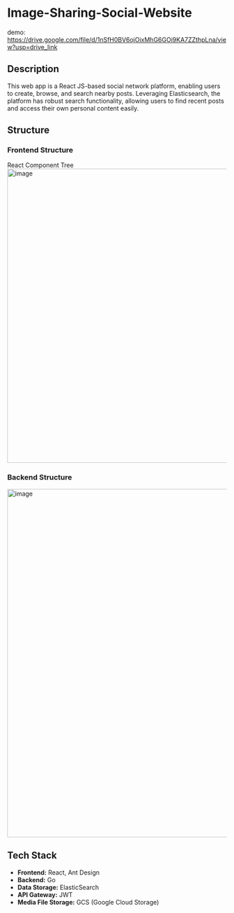 # Image-Sharing-Social-Website
demo: https://drive.google.com/file/d/1nSfH0BV6ojOixMhG6GOi9KA7ZZthpLna/view?usp=drive_link

## Description
This web app is a React JS-based social network platform, enabling users to create, browse, and search nearby posts. Leveraging Elasticsearch, the platform has robust search functionality, allowing users to find recent posts and access their own personal content easily.

## Structure
### Frontend Structure
React Component Tree
<img width="673" alt="image" src="https://github.com/Jasmine-D/Image-Sharing-Social-Website/assets/49736511/0193a389-6ec2-48de-8c15-4be108e81202">

### Backend Structure
<img width="797" alt="image" src="https://github.com/Jasmine-D/Image-Sharing-Social-Website/assets/49736511/eae0f0e4-831a-44d0-8ace-8a1d3ebe8f00">

## Tech Stack
- **Frontend:** React, Ant Design
- **Backend:** Go
- **Data Storage:** ElasticSearch
- **API Gateway:** JWT
- **Media File Storage:** GCS (Google Cloud Storage)
